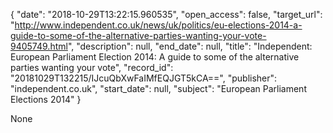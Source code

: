 {
  "date": "2018-10-29T13:22:15.960535", 
  "open_access": false, 
  "target_url": "http://www.independent.co.uk/news/uk/politics/eu-elections-2014-a-guide-to-some-of-the-alternative-parties-wanting-your-vote-9405749.html", 
  "description": null, 
  "end_date": null, 
  "title": "Independent:  European Parliament Election 2014: A guide to some of the alternative parties wanting your vote", 
  "record_id": "20181029T132215/IJcuQbXwFaIMfEQJGT5kCA==", 
  "publisher": "independent.co.uk", 
  "start_date": null, 
  "subject": "European Parliament Elections 2014"
}

None